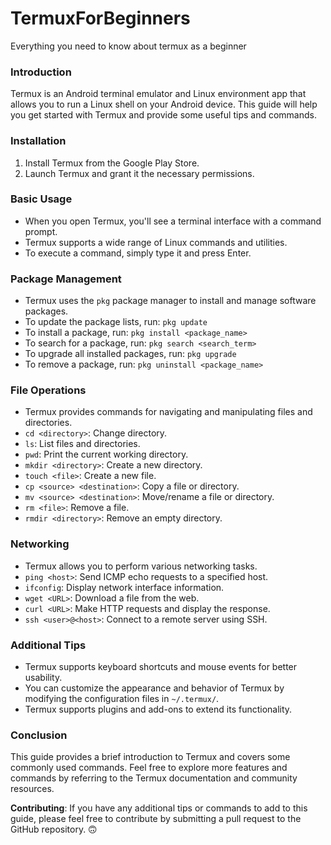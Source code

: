 # TermuxForBeginners
Everything you need to know about termux as a beginner 

### Introduction
Termux is an Android terminal emulator and Linux environment app that allows you to run a Linux shell on your Android device. This guide will help you get started with Termux and provide some useful tips and commands.

### Installation
1. Install Termux from the Google Play Store.
2. Launch Termux and grant it the necessary permissions.

### Basic Usage
- When you open Termux, you'll see a terminal interface with a command prompt.
- Termux supports a wide range of Linux commands and utilities.
- To execute a command, simply type it and press Enter.

### Package Management
- Termux uses the `pkg` package manager to install and manage software packages.
- To update the package lists, run: `pkg update`
- To install a package, run: `pkg install <package_name>`
- To search for a package, run: `pkg search <search_term>`
- To upgrade all installed packages, run: `pkg upgrade`
- To remove a package, run: `pkg uninstall <package_name>`

### File Operations
- Termux provides commands for navigating and manipulating files and directories.
- `cd <directory>`: Change directory.
- `ls`: List files and directories.
- `pwd`: Print the current working directory.
- `mkdir <directory>`: Create a new directory.
- `touch <file>`: Create a new file.
- `cp <source> <destination>`: Copy a file or directory.
- `mv <source> <destination>`: Move/rename a file or directory.
- `rm <file>`: Remove a file.
- `rmdir <directory>`: Remove an empty directory.

### Networking
- Termux allows you to perform various networking tasks.
- `ping <host>`: Send ICMP echo requests to a specified host.
- `ifconfig`: Display network interface information.
- `wget <URL>`: Download a file from the web.
- `curl <URL>`: Make HTTP requests and display the response.
- `ssh <user>@<host>`: Connect to a remote server using SSH.

### Additional Tips
- Termux supports keyboard shortcuts and mouse events for better usability.
- You can customize the appearance and behavior of Termux by modifying the configuration files in `~/.termux/`.
- Termux supports plugins and add-ons to extend its functionality.

### Conclusion
This guide provides a brief introduction to Termux and covers some commonly used commands. Feel free to explore more features and commands by referring to the Termux documentation and community resources.

**Contributing**: If you have any additional tips or commands to add to this guide, please feel free to contribute by submitting a pull request to the GitHub repository.
🙃

